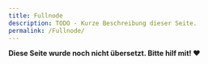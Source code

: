 ```yaml
---
title: Fullnode
description: TODO - Kurze Beschreibung dieser Seite.
permalink: /Fullnode/
---
```


**Diese Seite wurde noch nicht übersetzt. Bitte hilf mit! ❤**
